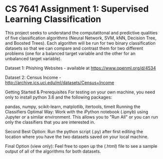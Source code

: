 # CS 7641 Assignment 1: Supervised Learning Classification<br>
This project seeks to understand the computatitonal and predictive qualities of five classification algorithms (Neural Network, SVM, kNN, Decision Tree, and Boosted Trees). Each algorithm will be run for two binary classification datasets so that we can compare and contrast them for two different problems (one for a balanced target variable and the other for an unbalanced target variable).

Dataset 1: Phishing Websites - available at https://www.openml.org/d/4534

Dataset 2: Census Income - http://archive.ics.uci.edu/ml/datasets/Census+Income

Getting Started & Prerequisites
For testing on your own machine, you need only to install python 3.6 and the following packages:

pandas, numpy, scikit-learn, matplotlib, itertools, timeit
Running the Classifiers
Optimal Way: Work with the iPython notebook (.ipnyb) using Jupyter or a similar environment. This allows you to "Run All" or you can run only the classifiers that you are interested in.

Second Best Option: Run the python script (.py) after first editing the location where you have the two datasets saved on your local machine.

Final Option (view only): Feel free to open up the (.html) file to see a sample output of all of the algorithms for both datasets.
